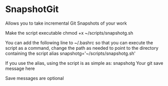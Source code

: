 # SnapshotGit
Allows you to take incremental Git Snapshots of your work


Make the script executable
chmod +x ~/scripts/snapshotg.sh

You can add the following line to  ~/.bashrc so that you can execute the script as a command, change the path as needed to point to the directory containing the script
alias snapshotg='~/scripts/snapshotg.sh'


If you use the alias, using the script is as simple as:
snapshotg Your git save message here

Save messages are optional
